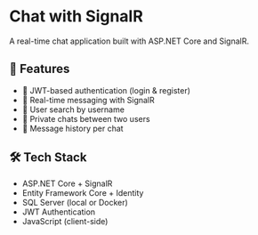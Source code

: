 # Chat with SignalR

A real-time chat application built with ASP.NET Core and SignalR.

## 🚀 Features

- 🔐 JWT-based authentication (login & register)
- 💬 Real-time messaging with SignalR
- 🔎 User search by username
- 🧵 Private chats between two users
- 📜 Message history per chat

## 🛠 Tech Stack

- ASP.NET Core + SignalR
- Entity Framework Core + Identity
- SQL Server (local or Docker)
- JWT Authentication
- JavaScript (client-side)
